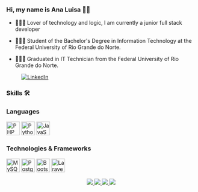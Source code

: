 ### Hi, my name is Ana Luisa 👋🏼

* 👩🏻‍💻 Lover of technology and logic, I am currently a junior full stack developer

* 👩🏻‍🎓 Student of the Bachelor's Degree in Information Technology at the Federal University of Rio Grande do Norte.

* 👩🏻‍🎓 Graduated in IT Technician from the Federal University of Rio Grande do Norte.

<p style="margin-left: 40px;">
<a href="https://www.linkedin.com/in/ana-luisa-estevam-b90316183/">
<img src="https://img.shields.io/badge/LinkedIn-blue?style=flat-square&logo=linkedin" alt="LinkedIn"></a>
</p>

### Skills 🛠️

### Languages

<p align="left">
<a href="https://www.php.net/" target="_blank" rel="noreferrer"><img src="https://raw.githubusercontent.com/danielcranney/readme-generator/main/public/icons/skills/php-colored.svg" width="36" height="36" alt="PHP" /></a>
<a href="https://www.python.org/" target="_blank" rel="noreferrer"><img src="https://raw.githubusercontent.com/danielcranney/readme-generator/main/public/icons/skills/python-colored.svg" width="36" height="36" alt="Python" /></a>
<a href="https://developer.mozilla.org/en-US/docs/Web/JavaScript" target="_blank" rel="noreferrer"><img src="https://raw.githubusercontent.com/danielcranney/readme-generator/main/public/icons/skills/javascript-colored.svg" width="36" height="36" alt="JavaScript" /></a>

### Technologies & Frameworks

<a href="https://www.mysql.com/" target="_blank" rel="noreferrer"><img src="https://raw.githubusercontent.com/danielcranney/readme-generator/main/public/icons/skills/mysql-colored.svg" width="36" height="36" alt="MySQL" /></a>
<a href="https://www.postgresql.org/" target="_blank" rel="noreferrer"><img src="https://raw.githubusercontent.com/danielcranney/readme-generator/main/public/icons/skills/postgresql-colored.svg" width="36" height="36" alt="PostgreSQL" /></a>
<a href="https://getbootstrap.com/" target="_blank" rel="noreferrer"><img src="https://raw.githubusercontent.com/danielcranney/readme-generator/main/public/icons/skills/bootstrap-colored.svg" width="36" height="36" alt="Bootstrap" /></a>
<a href="https://laravel.com/" target="_blank" rel="noreferrer"><img src="https://raw.githubusercontent.com/danielcranney/readme-generator/main/public/icons/skills/laravel-colored.svg" width="36" height="36" alt="Laravel" /></a>
</p>

<p align="center">
  <a href="https://github.com/anaestevam">
    <img src="http://github-profile-summary-cards.vercel.app/api/cards/profile-details?username=anaestevam&theme=transparent" />
  </a>
  <a href="https://github.com/anaestevam">
    <img src="https://github-readme-streak-stats.herokuapp.com/?user=anaestevam&hide_border=true&card_width=338&theme=transparent" />
  </a>
  <a href="https://github.com/anaestevam">
    <img src="http://github-profile-summary-cards.vercel.app/api/cards/stats?username=anaestevam&theme=transparent" />
  </a>
  <a href="https://github.com/anaestevam">
    <img src="https://github-readme-stats.vercel.app/api/top-langs/?username=anaestevam&layout=compact" />
  </a>
</p>